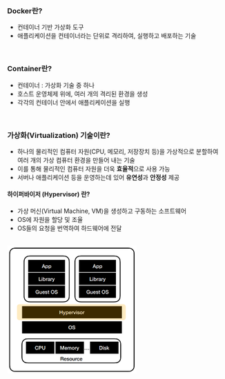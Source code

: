 
### Docker란?
- 컨테이너 기반 가상화 도구
- 애플리케이션을 컨테이너라는 단위로 격리하여, 실행하고 배포하는 기술

<br>

### Container란?
- 컨테이너 : 가상화 기술 중 하나
- 호스트 운영체제 위에, 여러 개의 격리된 환경을 생성
- 각각의 컨테이너 안에서 애플리케이션을 실행

<br>

### 가상화(Virtualization) 기술이란?
- 하나의 물리적인 컴퓨터 자원(CPU, 메모리, 저장장치 등)을 가상적으로 분할하여 여러 개의 가상 컴퓨터 환경을 만들어 내는 기술
- 이를 통해 물리적인 컴퓨터 자원을 더욱 **효율적**으로 사용 가능
- 서버나 애플리케이션 등을 운영하는데 있어 **유연성**과 **안정성** 제공

#### **하이퍼바이저** (Hypervisor) 란?
- 가상 머신(Virtual Machine, VM)을 생성하고 구동하는 소프트웨어
- OS에 자원을 할당 및 조율
- OS들의 요청을 번역하여 하드웨어에 전달
<br>
<img src="./img/가상화_기술.png" width="300px">